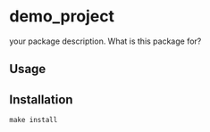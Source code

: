 # demo_project

your package description. What is this package for?

## Usage

## Installation

`make install`
